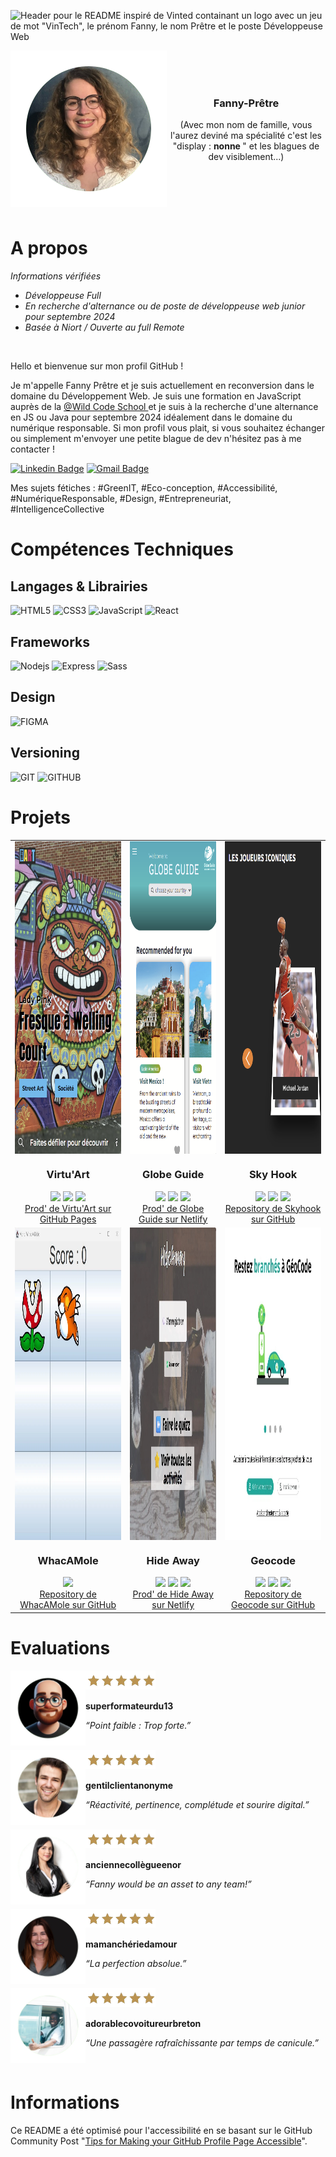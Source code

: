 
![Header pour le README inspiré de Vinted containant un logo avec un jeu de mot "VinTech", le prénom Fanny, le nom Prêtre et le poste Développeuse Web](https://github.com/fanny-pretre/fanny-pretre/assets/158457597/b3910450-f1d6-4598-9145-ccefc5fda686)


<div align='center' >
<img src='https://github.com/fanny-pretre/fanny-pretre/blob/main/profil-fanny-pretre.png' align='left' height='250' alt="Photo de profil de Fanny Prêtre" >
<br>
<br>
<br>  
<h3 align='center'> Fanny-Prêtre  </h3> 
<p> (Avec mon nom de famille, vous l'aurez deviné ma spécialité c'est les "display : <strong> nonne </strong>" et les blagues de dev visiblement...)</p>

<br />
</div>

<br>
<br>
<br>



# A propos

<div>
<p> <em> Informations vérifiées </em> </p>
  <ul>
<li> <em> Développeuse Full  </em> </li>  
<li> <em> En recherche d'alternance ou de poste de développeuse web junior pour septembre 2024  </em> </li> 
<li> <em> Basée à Niort / Ouverte au full Remote  </em> </li>
</ul>
</div><br>

<div>
<p> Hello et bienvenue sur mon profil GitHub ! <p>
<p> Je m'appelle Fanny Prêtre et je suis actuellement en reconversion dans le domaine du Développement Web. Je suis une formation en JavaScript auprès de la <a href="https://www.wildcodeschool.com/fr-fr//"> @Wild Code School  </a> et je suis à la recherche d'une alternance en JS ou Java pour septembre 2024 idéalement dans le domaine du numérique responsable. Si mon profil vous plait, si vous souhaitez échanger ou simplement m'envoyer une petite blague de dev n'hésitez pas à me contacter !    </p>

[![Linkedin Badge](https://img.shields.io/badge/-fpretre-005580?style=flat&logo=Linkedin&logoColor=white&link=https://www.linkedin.com/in/fanny-prêtre-723630114/)](https://www.linkedin.com/in/fanny-pr%C3%AAtre-723630114/)
[![Gmail Badge](https://img.shields.io/badge/-fanny.pretre-005580?style=flat&logo=Gmail&logoColor=white&link=mailto:fanny.pretre@gmail.com)](mailto:fanny.pretre@gmail.com)
<p> Mes sujets fétiches : <span> #GreenIT, #Eco-conception, #Accessibilité, #NumériqueResponsable, #Design, #Entrepreneuriat, #IntelligenceCollective </p>
</div> 

# Compétences Techniques

## Langages & Librairies

![HTML5](https://img.shields.io/badge/-HTML5-005580?style=flat&logo=html5&logoColor=white)
![CSS3](https://img.shields.io/badge/-CSS3-005580?style=flat&logo=css3)
![JavaScript](https://img.shields.io/badge/-JavaScript-005580?style=flat&logo=javascript&logoColor=white)
![React](https://img.shields.io/badge/-React-005580?style=flat&logo=react&logoColor=white)


## Frameworks

![Nodejs](https://img.shields.io/badge/-Nodejs-005580?style=flat&logo=Node.js&logoColor=white)
![Express](https://img.shields.io/badge/-Express-005580?style=flat&logo=react&logoColor=white)
![Sass](https://img.shields.io/badge/-Sass-005580?style=flat&logo=sass&logoColor=white)


## Design

![FIGMA](https://img.shields.io/badge/-Figma-005580?style=flat&logo=sql&logoColor=white)


## Versioning
![GIT](https://img.shields.io/badge/-Git-005580?style=flat&logo=sql&logoColor=white)
![GITHUB](https://img.shields.io/badge/-GitHub-005580?style=flat&logo=sql&logoColor=white)


# Projets

<table>
  <tr>
    <td>
      <div align="center">
        <img src="https://github.com/fanny-pretre/fanny-pretre/blob/main/p1.png" width="300px;" height="500px;" align="center" alt="Capture issue du site de Virtu'ART, une galerie d'art virtuelle. La capture est un exemple d'oeuvre, en l'occurenc une fresque murale représentant une déesse inca, le nom de l'artiste "Lady Pink" et le titre de l'oeuvre "Fresque à Welling Court"/>
        <h3>Virtu'Art</h3>
        <img src='https://img.shields.io/badge/-JavaScript-005580?style=flat&logo=javascript&logoColor=white'>
        <img src='https://img.shields.io/badge/-HTML5-005580?style=flat&logo=html5&logoColor=white'>
        <img src='https://img.shields.io/badge/-CSS3-005580?style=flat&logo=css3'><br>
         <a href="https://fanny-pretre.github.io/art-galery-2/">
        Prod' de Virtu'Art sur GitHub Pages
      </a>
      </div>
    </td>
    <td>
      <div align="center">
        <img src="https://github.com/fanny-pretre/fanny-pretre/blob/main/p2.png" width="300px;" height="500px;" align="center" alt="Capture issue du site de Globe Guide, un assistant de voyage. La capture montre le header bleu qui permet de choisir les destinations ainsi que les cartes de deux destinations recommandées à savoir le Mexique et le Vietnam"/>
        <h3>Globe Guide </h3>
        <img src='https://img.shields.io/badge/-API-005580?style=flat&logo=sql&logoColor=white'>
        <img src='https://img.shields.io/badge/-React-005580?style=flat&logo=react&logoColor=white'>
        <img src='https://img.shields.io/badge/-Sass-005580?style=flat&logo=sass&logoColor=white'><br>
      <a href="https://globe-guide.netlify.app/">
        Prod' de Globe Guide sur Netlify
      </a>
      </div>
    </td>
     <td>
      <div align="center">
        <img src="https://github.com/fanny-pretre/fanny-pretre/blob/main/projet-perso.png" width="300px;" height="500px;" align="center" alt="Capture issue du site de SkyHook. La capture renvoie à la section joueurs iconiques et on y voit une carte représentant Michaël Jordan."/>
        <h3>Sky Hook </h3>
        <img src='https://img.shields.io/badge/-API-005580?style=flat&logo=sql&logoColor=white'>
        <img src='https://img.shields.io/badge/-React-005580?style=flat&logo=react&logoColor=white'>
        <img src='https://img.shields.io/badge/-Sass-005580?style=flat&logo=sass&logoColor=white'><br>
      <a href="https://github.com/fanny-pretre/nba-project">
       Repository de Skyhook sur GitHub
      </a>
      </div>
    </td>
  </tr>
  <tr>
    <td>
      <div align="center">
        <img src="https://github.com/fanny-pretre/fanny-pretre/blob/main/WhacAMole.webp" width="300px;" height="500px;" align="center" alt="Photo représentant l'interface de WhacAMole. On y voit une taupe et une plante carnivore dans le style Mario"/>
        <h3>WhacAMole</h3>
        <img src='https://img.shields.io/badge/-Java-005580?style=flat&logo=java&logoColor=white'>
        <br>
         <a href="https://github.com/fanny-pretre/WhacAMole">
        Repository de WhacAMole sur GitHub
      </a>
      </div>
    </td>
    <td>
      <div align="center">
        <img src="https://github.com/fanny-pretre/fanny-pretre/blob/main/Hide Away.webp" width="300px;" height="500px;" align="center" alt="Photo représentant l'interface de HideAway. On y voit des chèvres ainsi que des boutons pour voir toutes les activités, faire le quizz, se connecter et s'enregistrer."/>
        <h3>Hide Away </h3>
        <img src='https://img.shields.io/badge/-PHP-005580?style=flat&logo=sql&logoColor=white'>
        <img src='https://img.shields.io/badge/-React-005580?style=flat&logo=react&logoColor=white'>
        <img src='https://img.shields.io/badge/-Sass-005580?style=flat&logo=sass&logoColor=white'><br>
      <a href="https://hide-away-seven.vercel.app/">
        Prod' de Hide Away sur Netlify
      </a>
      </div>
    </td>
     <td>
      <div align="center">
        <img src="https://github.com/fanny-pretre/fanny-pretre/blob/main/Geocode.webp" width="300px;" height="500px;" align="center" alt="Capture issue de la maquette de Géocode. La capture montre l'accueil et on y voit une voiture électrique et le slogan 'restez branchés avec Geocode'"/>
        <h3>Geocode</h3>
        <img src='https://img.shields.io/badge/-Harmonia-005580?style=flat&logo=sql&logoColor=white'>
        <img src='https://img.shields.io/badge/-React-005580?style=flat&logo=react&logoColor=white'>
        <img src='https://img.shields.io/badge/-Sass-005580?style=flat&logo=sass&logoColor=white'><br>
      <a href="https://github.com/WildCodeSchool-2024-02/JS-RemoteFR-CrewDragon-P3-GeoCode">
       Repository de Geocode sur GitHub
      </a>
      </div>
    </td>
  </tr>
</table>



# Evaluations

<div align='center' >
<img src="https://github.com/fanny-pretre/fanny-pretre/blob/main/notation-1.png" align='left' height='120px' alt="Photo de profil d'un homme chauve, barbu et qui porte un t-shirt noir" >

<div align='left'>  
  <img src="https://github.com/fanny-pretre/fanny-pretre/blob/main/notation.png" align='left' height='30px' alt="Symbole de notation - 5 étoiles" > 
  <br>
  <br>
  <p align='left'><strong>superformateurdu13</strong></p>
  <p><em>“Point faible : Trop forte.”</em></p>  
</div> 
<br />
</div>

<div align='center' >
<img src="https://github.com/fanny-pretre/fanny-pretre/blob/main/notation-2.png" align='left' height='120px' alt="Photo de profil d'un homme brun, barbu et qui porte un t-shirt noir" >

<div align='left'>  
  <img src="https://github.com/fanny-pretre/fanny-pretre/blob/main/notation.png" align='left' height='30px' alt="Symbole de notation - 5 étoiles" > 
  <br>
  <br>
  <p align='left'><strong> gentilclientanonyme</strong></p>
  <p><em>“Réactivité, pertinence, complétude et sourire digital.”</em></p>  
</div> 
<br />
</div>

<div align='center' >
<img src="https://github.com/fanny-pretre/fanny-pretre/blob/main/notation-3.png" align='left' height='120px' height='120px' alt="Photo de profil d'une femme brune en costume" >

<div align='left'>  
  <img src="https://github.com/fanny-pretre/fanny-pretre/blob/main/notation.png" align='left' height='30px' alt="Symbole de notation - 5 étoiles"> 
  <br>
  <br>
  <p align='left'><strong>anciennecollègueenor </strong></p>
  <p><em> “Fanny would be an asset to any team!” </em></p>  
</div> 
<br />
</div>

<div align='center' >
<img src="https://github.com/fanny-pretre/fanny-pretre/blob/main/notation-4.png" align='left' height='120px' alt="Photo de profil d'une femme brune avec une blouse grise" >

<div align='left'>  
  <img src="https://github.com/fanny-pretre/fanny-pretre/blob/main/notation.png" align='left' height='30px' alt="Symbole de notation - 5 étoiles"> 
  <br>
  <br>
  <p align='left'><strong>mamanchériedamour </strong></p>
  <p><em>  “La perfection absolue.” </em></p>  
</div> 
<br />
</div>

<div align='center' >
<img src="https://github.com/fanny-pretre/fanny-pretre/blob/main/notation-5.png" align='left' height='120px' alt="Photo de profil d'un homme portant un t-shirt blanc et conduisant une voiture">

<div align='left'>  
  <img src="https://github.com/fanny-pretre/fanny-pretre/blob/main/notation.png" align='left' height='30px' alt="Symbole de notation - 5 étoiles"> 
  <br>
  <br>
  <p align='left'><strong>adorablecovoitureurbreton </strong></p>
  <p><em>  “Une passagère rafraîchissante par temps de canicule.” </em></p>  
</div> 
<br />
</div>

# Informations

Ce README a été optimisé pour l'accessibilité en se basant sur le GitHub Community Post "[Tips for Making your GitHub Profile Page Accessible](https://github.com/community)".






